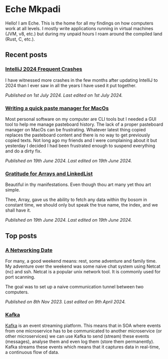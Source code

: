 # Eche Mkpadi

Hello! I am Eche. This is the home for all my findings on how computers work at all levels. I mostly write applications running in virtual machines (JVM, v8, etc.) but during my unpaid hours I roam around the compiled land (Rust, C, etc.).

## Recent posts

### [IntelliJ 2024 Frequent Crashes](./posts/intellij-crashes.md)

I have witnessed more crashes in the few months after updating IntelliJ to 2024 than I ever saw in all the years I have used it put together.

*Published on 1st July 2024. Last edited on 1st July 2024.*

### [Writing a quick paste manager for MacOs](./posts/pasteboard-mgr.md)

Most personal software on my computer are CLI tools but I needed a GUI tool to help me manage pasteboard history. The lack of a proper pasteboard manager on MacOs can be frustrating. Whatever latest thing copied replaces the pasteboard content and there is no way to get previously copied texts. Not long ago my friends and I were complaining about it but yesterday I decided I had been frustrated enough to suspend everything and do a dirty fix.

*Published on 19th June 2024. Last edited on 19th June 2024.*

### [Gratitude for Arrays and LinkedList](./posts/gratitude-arr-list.md)

Beautiful in thy manifestations. Even though thou art many yet thou art simple.

Thee, Array, gave us the ability to fetch any data within thy bosom in constant time, we should only but speak the true name, the index, and we shall have it.

*Published on 19th June 2024. Last edited on 19th June 2024.*

## Top posts

### [A Networking Date](./posts/netcat.md)

For many, a good weekend means: rest, some adventure and family time. My adventure over the weekend was some naive chat system using Netcat (nc) and ssh. Netcat is a popular unix network tool. It is commonly used for port scanning.

The goal was to set up a naive communication tunnel between two computers.

*Published on 8th Nov 2023. Last edited on 9th April 2024.*

### [Kafka](./posts/kafka.md)

[Kafka](http://kafka.apache.org/) is an event streaming platform. This means that in SOA where events from one microservice has to be communicated to another microservice (or other microservices) we can use Kafka to send (stream) these events (messages), analyse them and even log them (store them permanently). Kafka streams these events which means that it captures data in real-time, a continuous flow of data. 
